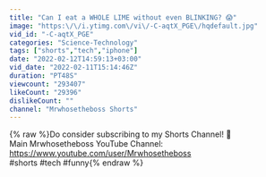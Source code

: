 ```yaml
---
title: "Can I eat a WHOLE LIME without even BLINKING? 😱"
image: "https:\/\/i.ytimg.com\/vi\/-C-aqtX_PGE\/hqdefault.jpg"
vid_id: "-C-aqtX_PGE"
categories: "Science-Technology"
tags: ["shorts","tech","iphone"]
date: "2022-02-12T14:59:13+03:00"
vid_date: "2022-02-11T15:14:46Z"
duration: "PT48S"
viewcount: "293407"
likeCount: "29396"
dislikeCount: ""
channel: "Mrwhosetheboss Shorts"
---
```

{% raw %}Do consider subscribing to my Shorts Channel! 👊<br />Main Mrwhosetheboss YouTube Channel: <a rel="nofollow" target="blank" href="https://www.youtube.com/user/Mrwhosetheboss">https://www.youtube.com/user/Mrwhosetheboss</a><br />#shorts #tech #funny{% endraw %}
